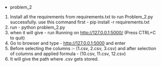* problem_2
1. Install all the requirements from requirements.txt to run Problem_2.py successfully.
use this command first - pip install -r requirements.txt
2. run - python problem_2.py
3. when it will give - run Running on http://127.0.0.1:5000/ (Press CTRL+C to quit)
4. Go to browser and type - http://127.0.0.1:5000 and enter
5. Before selecting the columns :- (1.csv, 2.csv, 3.csv) and after selection of columns and applied formula - (10.csv, 11.csv, 12.csv)
6. It will give the path where .csv gets stored. 
